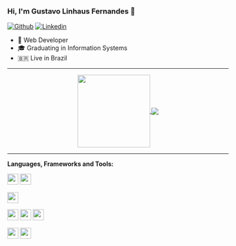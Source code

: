 ### Hi, I'm Gustavo Linhaus Fernandes 👋

[![Github](https://img.shields.io/badge/-Github-181717?style=for-the-badge&logo=Github&logoColor=white)](https://github.com/gustavolinhaus)
[![Linkedin](https://img.shields.io/badge/-LinkedIn-blue?style=for-the-badge&logo=Linkedin&logoColor=white)](https://www.linkedin.com/in/gustavo-linhaus-687608194/) 

- 🚀 Web Developer
- 🎓 Graduating in Information Systems
- 🇧🇷 Live in Brazil

---

<p align="center">
  <a href="https://github.com/gustavolinhaus">
    <img
      align="center"
      height="165"
      src="https://github-readme-stats.vercel.app/api?username=gustavolinhaus&show_icons=true&theme=dracula"
    />
  </a>
  <a href="https://github.com/gustavolinhaus">
    <img
      align="center"
      src="https://github-readme-stats.vercel.app/api/top-langs/?username=gustavolinhaus&layout=compact&theme=dracula"
    />
  </a>
</p>

---

**Languages, Frameworks and Tools:**

<img height="25" src="https://img.shields.io/badge/Git-F05032.svg?&style=for-the-badge&logo=Git&logoColor=white"></img>
<img height="25" src="https://img.shields.io/badge/Postman-FF6C37?style=for-the-badge&logo=Postman&logoColor=white"></img>

<img height="25" src="https://img.shields.io/badge/mysql-4479A1.svg?&style=for-the-badge&logo=mysql&logoColor=white"></img>

<img height="25" src="https://img.shields.io/badge/HTML5-E34F26?style=for-the-badge&logo=html5&logoColor=white"></img>
<img height="25" src="https://img.shields.io/badge/css3-1572B6.svg?&style=for-the-badge&logo=css3&logoColor=white"></img> 
<img height="25" src="https://img.shields.io/badge/javascript-ffff00.svg?&style=for-the-badge&logo=javascript&logoColor=000"></img>

<img height="25" src="https://img.shields.io/badge/Java-ED8B00?style=for-the-badge&logo=java&logoColor=white"></img>
<img height="25" src="https://img.shields.io/badge/Spring-6DB33F?style=for-the-badge&logo=spring&logoColor=white"></img>

